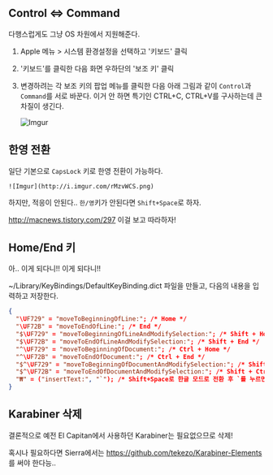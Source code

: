 ## Control <=> Command 

다행스럽게도 그냥 OS 차원에서 지원해준다.

1. Apple 메뉴 > 시스템 환경설정을 선택하고 '키보드' 클릭

2. '키보드'를 클릭한 다음 화면 우하단의 '보조 키' 클릭

3. 변경하려는 각 보조 키의 팝업 메뉴를 클릭한 다음 아래 그림과 같이 `Control`과 `Command`를 서로 바꾼다. 이거 안 하면 특기인 CTRL+C, CTRL+V를 구사하는데 큰 차질이 생긴다.

    ![Imgur](http://i.imgur.com/4Yi7uUY.png)

## 한영 전환

일단 기본으로 `CapsLock` 키로 한영 전환이 가능하다.

    ![Imgur](http://i.imgur.com/rMzvWCS.png)

하지만, 적응이 안된다.. `한/영`키가 안된다면 `Shift+Space`로 하자.

http://macnews.tistory.com/297 이걸 보고 따라하자!
    
## Home/End 키

아.. 이게 되다니!! 이게 되다니!!

~/Library/KeyBindings/DefaultKeyBinding.dict 파일을 만들고, 다음의 내용을 입력하고 저장한다.

```json
{
  "\UF729" = "moveToBeginningOfLine:"; /* Home */
  "\UF72B" = "moveToEndOfLine:"; /* End */
  "$\UF729" = "moveToBeginningOfLineAndModifySelection:"; /* Shift + Home */
  "$\UF72B" = "moveToEndOfLineAndModifySelection:"; /* Shift + End */
  "^\UF729" = "moveToBeginningOfDocument:"; /* Ctrl + Home */
  "^\UF72B" = "moveToEndOfDocument:"; /* Ctrl + End */
  "$^\UF729" = "moveToBeginningOfDocumentAndModifySelection:"; /* Shift + Ctrl + Home */
  "$^\UF72B" = "moveToEndOfDocumentAndModifySelection:"; /* Shift + Ctrl + End */
  "₩" = ("insertText:", "`"); /* Shift+Space로 한글 모드로 전환 후 `를 누르면 ₩가 입력되는 문제 해결 */
}
```

## Karabiner 삭제

결론적으로 예전 El Capitan에서 사용하던 Karabiner는 필요없으므로 삭제!

혹시나 필요하다면 Sierra에서는 https://github.com/tekezo/Karabiner-Elements 를 써야 한다능..


